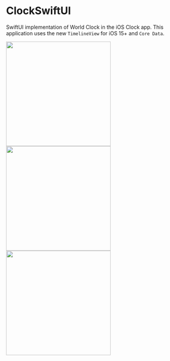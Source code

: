 # ClockSwiftUI

SwiftUI implementation of World Clock in the iOS Clock app. This application uses the new `TimelineView` for iOS 15+ and `Core Data`.

<p float="left">
  <image src="Images/399872BD-1FFE-4C1E-80E8-6A40315FEA41.png" width="285"/>
  <image src="Images/8F2B713E-3769-4D57-AF6C-C726912818BF.png" width="285"/>
  <image src="Images/5CC2F76A-8783-4C63-8CD4-7A51C8A1995E.png" width="285"/>
</p>
